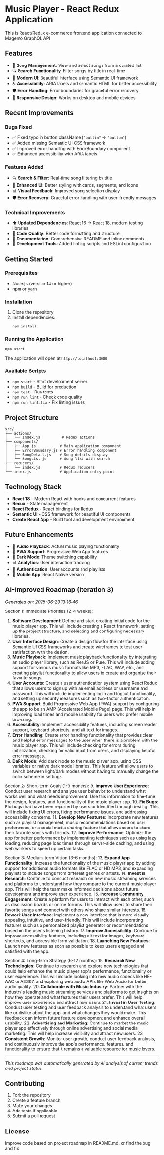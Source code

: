 # Music Player - React Redux Application

This is React/Redux e-commerce frontend application connected to Magento GraphQL API


## Features

- 🎵 **Song Management**: View and select songs from a curated list
- 🔍 **Search Functionality**: Filter songs by title in real-time
- 🎨 **Modern UI**: Beautiful interface using Semantic UI framework
- ♿ **Accessibility**: ARIA labels and semantic HTML for better accessibility
- 🛡️ **Error Handling**: Error boundaries for graceful error recovery
- 📱 **Responsive Design**: Works on desktop and mobile devices

## Recent Improvements

### Bugs Fixed
- ✅ Fixed typo in button className (`"buttin"` → `"button"`)
- ✅ Added missing Semantic UI CSS framework
- ✅ Improved error handling with ErrorBoundary component
- ✅ Enhanced accessibility with ARIA labels

### Features Added
- 🔍 **Search & Filter**: Real-time song filtering by title
- 🎨 **Enhanced UI**: Better styling with cards, segments, and icons
- 📊 **Visual Feedback**: Improved song selection display
- 🛡️ **Error Recovery**: Graceful error handling with user-friendly messages

### Technical Improvements
- ⬆️ **Updated Dependencies**: React 16 → React 18, modern testing libraries
- 🧹 **Code Quality**: Better code formatting and structure
- 📝 **Documentation**: Comprehensive README and inline comments
- 🔧 **Development Tools**: Added linting scripts and ESLint configuration

## Getting Started

### Prerequisites
- Node.js (version 14 or higher)
- npm or yarn

### Installation
1. Clone the repository
2. Install dependencies:
   ```bash
   npm install
   ```

### Running the Application
```bash
npm start
```

The application will open at `http://localhost:3000`

### Available Scripts
- `npm start` - Start development server
- `npm build` - Build for production
- `npm test` - Run tests
- `npm run lint` - Check code quality
- `npm run lint:fix` - Fix linting issues

## Project Structure

```
src/
├── actions/
│   └── index.js          # Redux actions
├── components/
│   ├── App.js           # Main application component
│   ├── ErrorBoundary.js # Error handling component
│   ├── SongDetail.js    # Song details display
│   └── SongList.js      # Song list with search
├── reducers/
│   └── index.js         # Redux reducers
└── index.js             # Application entry point
```

## Technology Stack

- **React 18** - Modern React with hooks and concurrent features
- **Redux** - State management
- **React Redux** - React bindings for Redux
- **Semantic UI** - CSS framework for beautiful UI components
- **Create React App** - Build tool and development environment

## Future Enhancements

- 🎵 **Audio Playback**: Actual music playing functionality
- 📱 **PWA Support**: Progressive Web App features
- 🎨 **Dark Mode**: Theme switching capability
- 📊 **Analytics**: User interaction tracking
- 🔐 **Authentication**: User accounts and playlists
- 📱 **Mobile App**: React Native version


## AI-Improved Roadmap (Iteration 3)
*Generated on: 2025-06-29 13:16:46*

Section 1: Immediate Priorities (2-4 weeks):
1. **Software Development**: Define and start creating initial code for the music player app. This will include creating a React framework, setting up the project structure, and selecting and configuring necessary libraries.
2. **User Interface Design**: Create a design flow for the interface using Semantic UI CSS frameworks and create wireframes to test user satisfaction with the design.
3. **Music Playback**: Implement music playback functionality by integrating an audio player library, such as ReaJS or Pure. This will include adding support for various music formats like MP3, FLAC, WAV, etc., and creating playlist functionality to allow users to create and organize their favorite songs.
4. **User Accounts**: Create a user authentication system using React Redux that allows users to sign up with an email address or username and password. This will include implementing login and logout functionality, and setting up security measures such as two-factor authentication.
5. **PWA Support**: Build Progressive Web App (PWA) support by configuring the app to be an AMP (Accelerated Mobile Page) page. This will help in improving load times and mobile usability for users who prefer mobile browsing.
6. **Accessibility**: Implement accessibility features, including screen reader support, keyboard shortcuts, and alt text for images.
7. **Error Handling**: Create error handling functionality that provides clear and helpful error messages to the user when there is a problem with the music player app. This will include checking for errors during initialization, checking for valid input from users, and displaying helpful error messages.
8. **DaRk Mode**: Add dark mode to the music player app, using CSS variables or native dark mode libraries. This feature will allow users to switch between light/dark modes without having to manually change the color scheme in settings.

Section 2: Short-term Goals (1-3 months):
9. **Improve User Experience**: Conduct user research and analyze user behavior to understand what works well and what needs improvement. Use this information to fine-tune the design, features, and functionality of the music player app.
10. **Fix Bugs**: Fix bugs that have been reported by users or identified through testing. This will include fixing UI errors, fixing performance issues, and addressing accessibility concerns.
11. **Develop New Features**: Incorporate new features such as playlist management, music recommendations based on user preferences, or a social media sharing feature that allows users to share their favorite songs with friends.
12. **Improve Performance**: Optimize the app for better performance by implementing techniques such as using lazy loading, reducing page load times through server-side caching, and using web workers to speed up certain tasks.

Section 3: Medium-term Vision (3-6 months):
13. **Expand App Functionality**: Increase the functionality of the music player app by adding support for additional audio formats like FLAC or HD MP3, and expanding playlists to include songs from different genres or artists.
14. **Invest in Research**: Continue to conduct research on new music streaming services and platforms to understand how they compare to the current music player app. This will help the team make informed decisions about future development and improve user experience.
15. **Increase Community Engagement**: Create a platform for users to interact with each other, such as discussion boards or online forums. This will allow users to share their favorite songs and connect with others who share similar interests.
16. **Rework User Interface**: Implement a new interface that is more visually appealing, intuitive, and user-friendly. This will include incorporating features such as a personalized playlist generator or recommendations based on the user's listening history.
17. **Improve Accessibility**: Continue to improve accessibility features, including alt text for images, keyboard shortcuts, and accessible form validation.
18. **Launching New Features**: Launch new features as soon as possible to keep users engaged and satisfied with the app.

Section 4: Long-term Strategy (6-12 months):
19. **Research New Technologies**: Continue to research and explore new technologies that could help enhance the music player app's performance, functionality or user experience. This will include looking into new audio codecs like HE-AAC or AES67, and exploring web audio APIs like Web Audio for better audio quality.
20. **Collaborate with Music Industry**: Partner with the industry's leading music streaming services and platforms to get insights on how they operate and what features their users prefer. This will help improve user experience and attract new users.
21. **Invest in User Testing**: Conduct user testing and user feedback analysis to understand what users like or dislike about the app, and what changes they would make. This feedback can inform future feature development and enhance overall usability.
22. **Advertising and Marketing**: Continue to market the music player app effectively through online advertising and social media marketing. This will help increase visibility and attract new users.
23. **Consistent Growth**: Monitor user growth, conduct user feedback analysis, and continuously improve the app's performance, features, and functionality to ensure that it remains a valuable resource for music lovers.

---
*This roadmap was automatically generated by AI analysis of current trends and project status.*
## Contributing

1. Fork the repository
2. Create a feature branch
3. Make your changes
4. Add tests if applicable
5. Submit a pull request

## License


Improve code based on project roadmap in README.md, 
or find the bug and fix

